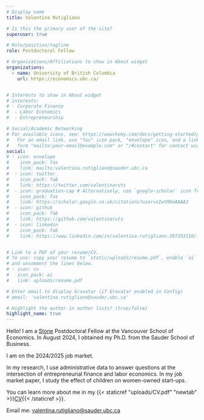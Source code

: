 ```yaml
---
# Display name
title: Valentina Rutigliano

# Is this the primary user of the site?
superuser: true

# Role/position/tagline
role: Postdoctoral Fellow

# Organizations/Affiliations to show in About widget
organizations:
  - name: University of British Columbia
    url: https://economics.ubc.ca/


# Interests to show in About widget
# interests:
# - Corporate Finance
#  - Labor Economics
#  - Entrepreneurship

# Social/Academic Networking
# For available icons, see: https://wowchemy.com/docs/getting-started/page-builder/#icons
#   For an email link, use "fas" icon pack, "envelope" icon, and a link in the
#   form "mailto:your-email@example.com" or "/#contact" for contact widget.
social:
# - icon: envelope
#    icon_pack: fas
#    link: mailto:valentina.rutigliano@sauder.ubc.ca
#  - icon: twitter
#    icon_pack: fab
#    link: https://twitter.com/valentinaruts
#  - icon: graduation-cap # Alternatively, use `google-scholar` icon from `ai` icon pack
#    icon_pack: fas
#    link: https://scholar.google.co.uk/citations?user=sIwtMXoAAAAJ
#  - icon: github
#    icon_pack: fab
#    link: https://github.com/valentinaruts
#  - icon: linkedin
#    icon_pack: fab
#    link: https://www.linkedin.com/in/valentina-rutigliano-297353110/


# Link to a PDF of your resume/CV.
# To use: copy your resume to `static/uploads/resume.pdf`, enable `ai` icons in `params.toml`,
# and uncomment the lines below.
# - icon: cv
#   icon_pack: ai
#   link: uploads/resume.pdf

# Enter email to display Gravatar (if Gravatar enabled in Config)
# email: 'valentina.rutigliano@sauder.ubc.ca'

# Highlight the author in author lists? (true/false)
highlight_name: true
---
```

Hello! I am a <a href="https://www.stonefdn.org/wealth-inequality-centers" target="_blank">Stone</a> Postdoctoral Fellow at the Vancouver School of Economics. In August 2024, I obtained my Ph.D. from the Sauder School of Business.

I am on the 2024/2025 job market.

In my research, I use administrative data to answer questions at the intersection of entrepreneurial finance and labor economics. In my job market paper, I study the effect of children on women-owned start-ups.

You can learn more about me in my {{< staticref "uploads/CV.pdf" "newtab" >}}<ins>CV</ins>{{< /staticref >}}. 

Email me: valentina.rutigliano@sauder.ubc.ca

